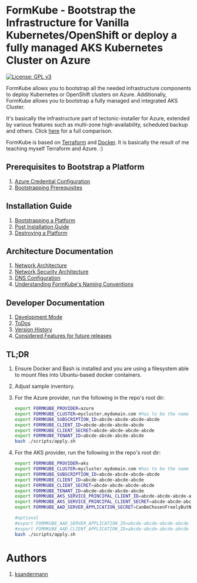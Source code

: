 # FormKube - Bootstrap the Infrastructure for Vanilla Kubernetes/OpenShift or deploy a fully managed AKS Kubernetes Cluster on Azure

[![License: GPL v3](https://img.shields.io/badge/License-GPLv3-blue.svg)](https://www.gnu.org/licenses/gpl-3.0)

FormKube allows you to bootstrap all the needed infrastructure components to deploy Kubernetes or OpenShift clusters
on Azure. Additionally, FormKube allows you to bootstrap a fully managed and integrated AKS Cluster.

It's basically the infrastructure part of tectonic-installer for Azure, extended by various features such as multi-zone 
high-availability, scheduled backup and others.
Click [here](docs/tectonic_comparison.md) for a full comparison.

FormKube is based on [Terraform](https://www.terraform.io/) and [Docker](https://docs.docker.com/).
It is basically the result of me teaching myself Terraform and Azure. :)

## Prerequisites to Bootstrap a Platform
1. [Azure Credential Configuration](docs/credentials.md)
1. [Bootstrapping Prerequisites](docs/prerequisites.md)


## Installation Guide
1. [Bootstrapping a Platform](docs/install_guide.md)
1. [Post Installation Guide](docs/post_install_guide.md)
1. [Destroying a Platform](docs/destroy_guide.md)


## Architecture Documentation
1. [Network Architecture](docs/network_architecture.md)
1. [Network Security Architecture](docs/network_security.md)
1. [DNS Configuration](docs/dns.md)
1. [Understanding FormKube's Naming Conventions](docs/conventions.md)


## Developer Documentation

1. [Development Mode](docs/dev_mode.md)
1. [ToDos](docs/todo.md)
1. [Version History](docs/versioning.md)
1. [Considered Features for future releases](docs/roadmap.md)


## TL;DR

1. Ensure Docker and Bash is installed and you are using a filesystem able to mount files into Ubuntu-based docker containers.

1. Adjust sample inventory.

1. For the Azure provider, run the following in the repo's root dir:
    ```bash
    export FORMKUBE_PROVIDER=azure
    export FORMKUBE_CLUSTER=mycluster.mydomain.com #has to be the name of the folder with your configuration inside the clusters dir
    export FORMKUBE_SUBSCRIPTION_ID=abcde-abcde-abcde-abcde
    export FORMKUBE_CLIENT_ID=abcde-abcde-abcde-abcde
    export FORMKUBE_CLIENT_SECRET=abcde-abcde-abcde-abcde
    export FORMKUBE_TENANT_ID=abcde-abcde-abcde-abcde
    bash ./scripts/apply.sh
    ```

1. For the AKS provider, run the following in the repo's root dir:
    ```bash
    export FORMKUBE_PROVIDER=aks
    export FORMKUBE_CLUSTER=mycluster.mydomain.com #has to be the name of the folder with your configuration inside the clusters dir
    export FORMKUBE_SUBSCRIPTION_ID=abcde-abcde-abcde-abcde
    export FORMKUBE_CLIENT_ID=abcde-abcde-abcde-abcde
    export FORMKUBE_CLIENT_SECRET=abcde-abcde-abcde-abcde
    export FORMKUBE_TENANT_ID=abcde-abcde-abcde-abcde
    export FORMKUBE_AKS_SERVICE_PRINCIPAL_CLIENT_ID=abcde-abcde-abcde-abcde
    export FORMKUBE_AKS_SERVICE_PRINCIPAL_CLIENT_SECRET=abcde-abcde-abcde-abcde
    export FORMKUBE_AAD_SERVER_APPLICATION_SECRET=CanBeChosenFreelyButNeverChanged
    
    #optional
    #export FORMKUBE_AAD_SERVER_APPLICATION_ID=abcde-abcde-abcde-abcde
    #export FORMKUBE_AAD_CLIENT_APPLICATION_ID=abcde-abcde-abcde-abcde
    bash ./scripts/apply.sh
    ```



# Authors
1. [ksandermann](https://github.com/ksandermann)
